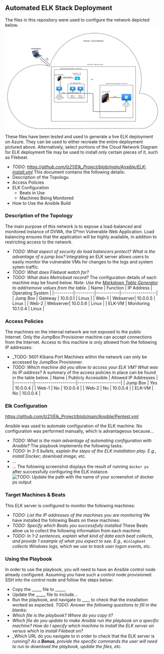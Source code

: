 ## Automated ELK Stack Deployment
The files in this repository were used to configure the network depicted below.
![TODO: Update the path with the name of your diagram](./Images/Azure%20Cloud%20Network%20diagram%20-%20Week%2013_IA.drawio.png) 

These files have been tested and used to generate a live ELK deployment on Azure. They can be used to either recreate the entire deployment pictured above. Alternatively, select portions of the Cloud Network Diagram for ELK deployment file may be used to install only certain pieces of it, such as Filebeat.
  - _TODO: https://github.com/Iz21/Elk_Project/blob/main/Ansible/ELK-install.yml_
This document contains the following details:
- Description of the Topologu
- Access Policies
- ELK Configuration
  - Beats in Use
  - Machines Being Monitored
- How to Use the Ansible Build
### Description of the Topology
The main purpose of this network is to expose a load-balanced and monitored instance of DVWA, the D*mn Vulnerable Web Application.
Load balancing ensures that the application will be highly available, in addition to restricting access to the network.
- _TODO: What aspect of security do load balancers protect? What is the advantage of a jump box?_
Integrating an ELK server allows users to easily monitor the vulnerable VMs for changes to the logs and system sytem traffic.
- _TODO: What does Filebeat watch for?_
- _TODO: What does Metricbeat record?_
The configuration details of each machine may be found below.
_Note: Use the [Markdown Table Generator](http://www.tablesgenerator.com/markdown_tables) to add/remove values from the table_.
| Name     | Function | IP Address | Operating System |
|----------|----------|------------|------------------|
| Jump Box | Gateway  | 10.0.0.1   | Linux            |
| Web-1    | Webserver| 10.0.0.5   | Linux            |
| Web-2    | Webserver| 10.0.0.6   | Linux            |
| ELK-VM   | Monitoring 10.1.0.4   | Linux            |
### Access Policies
The machines on the internal network are not exposed to the public Internet. 
Only the JumpBox Provisioner machine can accept connections from the Internet. Access to this machine is only allowed from the following IP addresses:
- _TODO: 5601 Kibana Port
Machines within the network can only be accessed by JumpBox Provisioner.
- _TODO: Which machine did you allow to access your ELK VM? What was its IP address?_
A summary of the access policies in place can be found in the table below.
| Name     | Publicly Accessible | Allowed IP Addresses |
|----------|---------------------|----------------------|
| Jump Box | Yes                 | 10.0.0.4             |
| Web-1    | No                  | 10.0.0.4             |
| Web-2    | No                  | 10.0.0.4             |
| ELK-VM   | No                  | 10.0.0.4             | 
### Elk Configuration

https://github.com/Iz21/Elk_Project/blob/main/Ansible/Pentest.yml

Ansible was used to automate configuration of the ELK machine. No configuration was performed manually, which is advantageous because...
- _TODO: What is the main advantage of automating configuration with Ansible?_
The playbook implements the following tasks:
- _TODO: In 3-5 bullets, explain the steps of the ELK installation play. E.g., install Docker; download image; etc._
- ...
- ...
The following screenshot displays the result of running `docker ps` after successfully configuring the ELK instance.
![TODO: Update the path with the name of your screenshot of docker ps output](Images/docker_ps_output.png)
### Target Machines & Beats
This ELK server is configured to monitor the following machines:
- _TODO: List the IP addresses of the machines you are monitoring_
We have installed the following Beats on these machines:
- _TODO: Specify which Beats you successfully installed_
These Beats allow us to collect the following information from each machine:
- _TODO: In 1-2 sentences, explain what kind of data each beat collects, and provide 1 example of what you expect to see. E.g., `Winlogbeat` collects Windows logs, which we use to track user logon events, etc._
### Using the Playbook
In order to use the playbook, you will need to have an Ansible control node already configured. Assuming you have such a control node provisioned: 
SSH into the control node and follow the steps below:
- Copy the _____ file to _____.
- Update the _____ file to include...
- Run the playbook, and navigate to ____ to check that the installation worked as expected.
_TODO: Answer the following questions to fill in the blanks:_
- _Which file is the playbook? Where do you copy it?_
- _Which file do you update to make Ansible run the playbook on a specific machine? How do I specify which machine to install the ELK server on versus which to install Filebeat on?_
- _Which URL do you navigate to in order to check that the ELK server is running?
_As a **Bonus**, provide the specific commands the user will need to run to download the playbook, update the files, etc._

